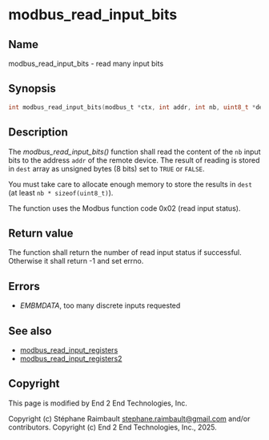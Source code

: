 # modbus_read_input_bits

## Name

modbus_read_input_bits - read many input bits

## Synopsis

```c
int modbus_read_input_bits(modbus_t *ctx, int addr, int nb, uint8_t *dest);
```

## Description

The *modbus_read_input_bits()* function shall read the content of the `nb` input
bits to the address `addr` of the remote device. The result of reading is stored
in `dest` array as unsigned bytes (8 bits) set to `TRUE` or `FALSE`.

You must take care to allocate enough memory to store the results in `dest`
(at least `nb * sizeof(uint8_t)`).

The function uses the Modbus function code 0x02 (read input status).

## Return value

The function shall return the number of read input status if
successful. Otherwise it shall return -1 and set errno.

## Errors

- *EMBMDATA*, too many discrete inputs requested

## See also

- [modbus_read_input_registers](modbus_read_input_registers.md)
- [modbus_read_input_registers2](modbus_read_input_registers2.md)

## Copyright

This page is modified by End 2 End Technologies, Inc.

Copyright (c) Stéphane Raimbault <stephane.raimbault@gmail.com> and/or contributors.
Copyright (c) End 2 End Technologies, Inc., 2025.
